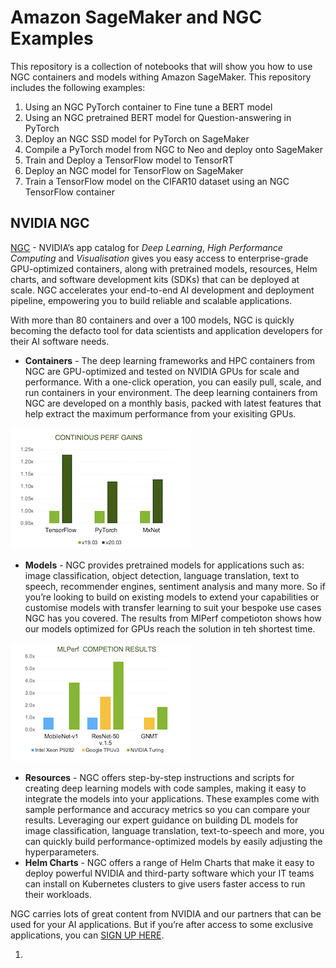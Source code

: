 # Amazon SageMaker and NGC Examples

This repository is a collection of notebooks that will show you how to use NGC containers and models withing Amazon SageMaker. 
This repository includes the following examples:

1. Using an NGC PyTorch container to Fine tune a BERT model
1. Using an NGC pretrained BERT model for Question-answering in PyTorch
1. Deploy an NGC SSD model for PyTorch on SageMaker
1. Compile a PyTorch model from NGC to Neo and deploy onto SageMaker
1. Train and Deploy a TensorFlow model to TensorRT
1. Deploy an NGC model for TensorFlow on SageMaker
1. Train a TensorFlow model on the CIFAR10 dataset using an NGC TensorFlow container


## NVIDIA NGC

[NGC](https://ngc.nvidia.com/catalog/all) - NVIDIA’s app catalog for _Deep Learning_, _High Performance Computing_ and _Visualisation_ gives you easy access to enterprise-grade GPU-optimized containers, along with pretrained models, resources, Helm charts, and software development kits (SDKs) that can be deployed at scale. NGC accelerates your end-to-end AI development and deployment pipeline, empowering you to build reliable and scalable applications. 

With more than 80 containers and over a 100 models, NGC is quickly becoming the defacto tool for data scientists and  application developers for their AI software needs.  

* **Containers** - The deep learning frameworks and HPC containers from NGC are GPU-optimized and tested on NVIDIA GPUs for scale and performance. With a one-click operation, you can easily pull, scale, and run containers in your environment. The deep learning containers from NGC are developed on a monthly basis, packed with latest features that help extract the maximum performance from your exisiting GPUs. 

![](https://github.com/w601sxs/sagemaker-ngc-examples/blob/master/Container%20Performance%20Charts.png)

* **Models** - NGC provides pretrained models for applications such as: image classification, object detection, language translation, text to speech, recommender engines, sentiment analysis and many more. So if you’re looking to build on existing models to extend your capabilities or customise models with transfer learning to suit your bespoke use cases NGC has you covered. The results from MlPerf competioton shows how our models optimized for GPUs reach the solution in teh shortest time.  

![](https://github.com/w601sxs/sagemaker-ngc-examples/blob/master/MLPerf.png)

* **Resources** - NGC offers step-by-step instructions and scripts for creating deep learning models with code samples, making it easy to integrate the models into your applications. These examples come with sample performance and accuracy metrics so you can compare your results. Leveraging our expert guidance on building DL models for image classification, language translation, text-to-speech and more, you can quickly build performance-optimized models by easily adjusting the hyperparameters.
* **Helm Charts** - NGC offers a range of Helm Charts that make it easy to deploy powerful NVIDIA and third-party software which your IT teams can install on Kubernetes clusters to give users faster access to run their workloads.

NGC carries lots of great content from NVIDIA and our partners that can be used for your AI applications. But if you’re after access to some exclusive applications, you can [SIGN UP HERE](https://ngc.nvidia.com/signup). 

1.

